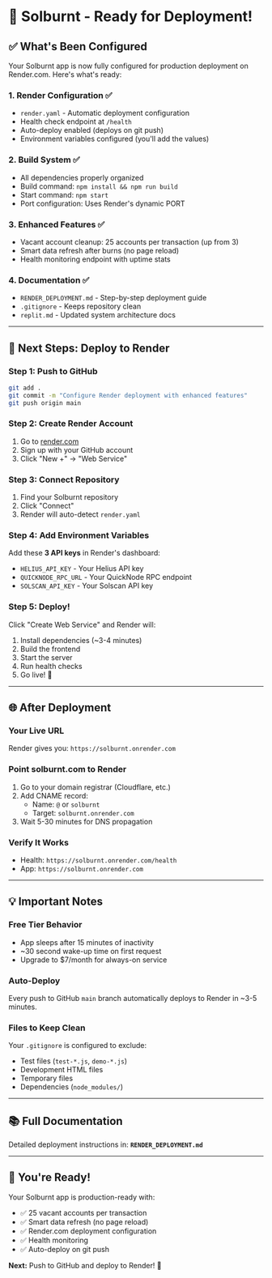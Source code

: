 # 🚀 Solburnt - Ready for Deployment!

## ✅ What's Been Configured

Your Solburnt app is now fully configured for production deployment on Render.com. Here's what's ready:

### 1. **Render Configuration** ✅
- `render.yaml` - Automatic deployment configuration
- Health check endpoint at `/health`
- Auto-deploy enabled (deploys on git push)
- Environment variables configured (you'll add the values)

### 2. **Build System** ✅
- All dependencies properly organized
- Build command: `npm install && npm run build`
- Start command: `npm start`
- Port configuration: Uses Render's dynamic PORT

### 3. **Enhanced Features** ✅
- Vacant account cleanup: 25 accounts per transaction (up from 3)
- Smart data refresh after burns (no page reload)
- Health monitoring endpoint with uptime stats

### 4. **Documentation** ✅
- `RENDER_DEPLOYMENT.md` - Step-by-step deployment guide
- `.gitignore` - Keeps repository clean
- `replit.md` - Updated system architecture docs

---

## 🎯 Next Steps: Deploy to Render

### Step 1: Push to GitHub
```bash
git add .
git commit -m "Configure Render deployment with enhanced features"
git push origin main
```

### Step 2: Create Render Account
1. Go to [render.com](https://render.com)
2. Sign up with your GitHub account
3. Click "New +" → "Web Service"

### Step 3: Connect Repository
1. Find your Solburnt repository
2. Click "Connect"
3. Render will auto-detect `render.yaml`

### Step 4: Add Environment Variables
Add these **3 API keys** in Render's dashboard:

- `HELIUS_API_KEY` - Your Helius API key
- `QUICKNODE_RPC_URL` - Your QuickNode RPC endpoint  
- `SOLSCAN_API_KEY` - Your Solscan API key

### Step 5: Deploy!
Click "Create Web Service" and Render will:
1. Install dependencies (~3-4 minutes)
2. Build the frontend
3. Start the server
4. Run health checks
5. Go live! 🎉

---

## 🌐 After Deployment

### Your Live URL
Render gives you: `https://solburnt.onrender.com`

### Point solburnt.com to Render
1. Go to your domain registrar (Cloudflare, etc.)
2. Add CNAME record:
   - Name: `@` or `solburnt`
   - Target: `solburnt.onrender.com`
3. Wait 5-30 minutes for DNS propagation

### Verify It Works
- Health: `https://solburnt.onrender.com/health`
- App: `https://solburnt.onrender.com`

---

## 💡 Important Notes

### Free Tier Behavior
- App sleeps after 15 minutes of inactivity
- ~30 second wake-up time on first request
- Upgrade to $7/month for always-on service

### Auto-Deploy
Every push to GitHub `main` branch automatically deploys to Render in ~3-5 minutes.

### Files to Keep Clean
Your `.gitignore` is configured to exclude:
- Test files (`test-*.js`, `demo-*.js`)
- Development HTML files
- Temporary files
- Dependencies (`node_modules/`)

---

## 📚 Full Documentation

Detailed deployment instructions in: **`RENDER_DEPLOYMENT.md`**

---

## 🎉 You're Ready!

Your Solburnt app is production-ready with:
- ✅ 25 vacant accounts per transaction
- ✅ Smart data refresh (no page reload)
- ✅ Render.com deployment configuration
- ✅ Health monitoring
- ✅ Auto-deploy on git push

**Next:** Push to GitHub and deploy to Render! 🚀
